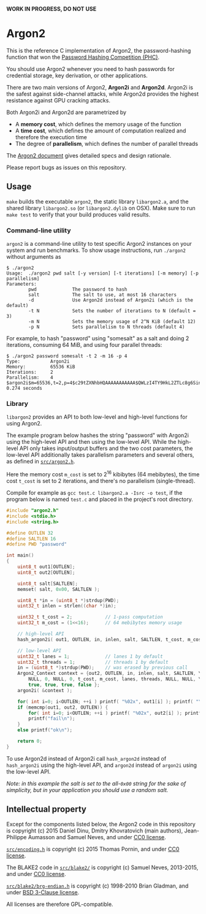 **WORK IN PROGRESS, DO NOT USE**

# Argon2

This is the reference C implementation of Argon2, the password-hashing
function that won the [Password Hashing Competition
(PHC)](https://password-hashing.net). 

You should use Argon2 whenever you need to hash passwords for credential
storage, key derivation, or other applications.

There are two main versions of Argon2, **Argon2i** and **Argon2d**. Argon2i
is the safest against side-channel attacks, while Argon2d provides the
highest resistance against GPU cracking attacks.

Both Argon2i and Argon2d are parametrized by

* A **memory cost**, which defines the memory usage of the function
* A **time cost**, which defines the amount of computation realized and
  therefore the execution time
* The degree of **parallelism**, which defines the number of parallel
  threads

The [Argon2 document](argon2-specs.pdf) gives detailed specs and design
rationale.

Please report bugs as issues on this repository.

## Usage

`make` builds the executable `argon2`, the static library `libargon2.a`,
and the shared library `libargon2.so` (or `libargon2.dylib` on OSX).
Make sure to run `make test` to verify that your build produces valid
results.

### Command-line utility

`argon2` is a command-line utility to test specific Argon2 instances
on your system and run benchmarks. To show usage instructions, run
`./argon2` without arguments as
```
$ ./argon2
Usage:  ./argon2 pwd salt [-y version] [-t iterations] [-m memory] [-p parallelism]
Parameters:
        pwd             The password to hash
        salt            The salt to use, at most 16 characters
        -d              Use Argon2d instead of Argon2i (which is the default)
        -t N            Sets the number of iterations to N (default = 3)
        -m N            Sets the memory usage of 2^N KiB (default 12)
        -p N            Sets parallelism to N threads (default 4)
```
For example, to hash "password" using "somesalt" as a salt and doing 2
iterations, consuming 64 MiB, and using four parallel threads:
```
$ ./argon2 password somesalt -t 2 -m 16 -p 4
Type:           Argon2i
Memory:         65536 KiB
Iterations:     2
Parallelism:    4
$argon2i$m=65536,t=2,p=4$c29tZXNhbHQAAAAAAAAAAA$QWLzI4TY9HkL2ZTLc8g6SinwdhZewYrzz9zxCo0bkGY
0.274 seconds
```

### Library

`libargon2` provides an API to both low-level and high-level functions
for using Argon2.

The example program below hashes the string "password" with Argon2i
using the high-level API and then using the low-level API. While the
high-level API only takes input/output buffers and the two cost
parameters, the low-level API additionally takes parallelism parameters
and several others, as defined in [`src/argon2.h`](src/argon2.h).


Here the memory cost `m_cost` is set to 2<sup>16</sup>
kibibytes (64 mebibytes), the time cost `t_cost` is set to 2 iterations, and
there's no parallelism (single-thread).

Compile for example as `gcc test.c libargon2.a -Isrc -o test`, if the program
below is named `test.c` and placed in the project's root directory.

```c
#include "argon2.h"
#include <stdio.h>
#include <string.h>

#define OUTLEN 32
#define SALTLEN 16
#define PWD "password"

int main()
{
    uint8_t out1[OUTLEN];
    uint8_t out2[OUTLEN];

    uint8_t salt[SALTLEN];
    memset( salt, 0x00, SALTLEN );

    uint8_t *in = (uint8_t *)strdup(PWD);
    uint32_t inlen = strlen((char *)in);

    uint32_t t_cost = 2;            // 1-pass computation
    uint32_t m_cost = (1<<16);      // 64 mebibytes memory usage

    // high-level API
    hash_argon2i( out1, OUTLEN, in, inlen, salt, SALTLEN, t_cost, m_cost );

    // low-level API
    uint32_t lanes = 1;             // lanes 1 by default
    uint32_t threads = 1;           // threads 1 by default
    in = (uint8_t *)strdup(PWD);    // was erased by previous call
    Argon2_Context context = {out2, OUTLEN, in, inlen, salt, SALTLEN, \
        NULL, 0, NULL, 0, t_cost, m_cost, lanes, threads, NULL, NULL, \
        true, true, true, false };
    argon2i( &context );

    for( int i=0; i<OUTLEN; ++i ) printf( "%02x", out1[i] ); printf( "\n" );
    if (memcmp(out1, out2, OUTLEN)) {
        for( int i=0; i<OUTLEN; ++i ) printf( "%02x", out2[i] ); printf( "\n" );
        printf("fail\n");
    }
    else printf("ok\n");

    return 0;
}
```

To use Argon2d instead of Argon2i call `hash_argon2d` instead of
`hash_argon2i` using the high-level API, and `argon2d` instead of
`argon2i` using the low-level API.

*Note: in this example the salt is set to the all-`0x00` string for the
sake of simplicity, but in your application you should use a random salt.*


## Intellectual property

Except for the components listed below, the Argon2 code in this
repository is copyright (c) 2015 Daniel Dinu, Dmitry Khovratovich (main
authors), Jean-Philippe Aumasson and Samuel Neves, and under
[CC0 license](https://creativecommons.org/about/cc0).

[`src/encoding.h`](src/encoding.h) is copyright (c) 2015 Thomas Pornin, and
under [CC0 license](https://creativecommons.org/about/cc0).

The BLAKE2 code in [`src/blake2/`](src/blake2) is copyright (c) Samuel
Neves, 2013-2015, and under [CC0
license](https://creativecommons.org/about/cc0).

[`src/blake2/brg-endian.h`](src/blake2/brg-endian.h) is copyright (c)
1998-2010 Brian Gladman, and under [BSD 3-Clause
license](src/blake2/brg-endian.h#L1-L27).

All licenses are therefore GPL-compatible.
